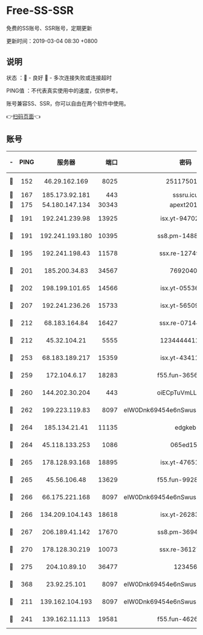 # Free-SS-SSR

免费的SS账号、SSR账号，定期更新

更新时间：2019-03-04 08:30 +0800

## 说明

状态     ：🙂 - 良好 🙁 - 多次连接失败或连接超时

PING值   ：不代表真实使用中的速度，仅供参考。

账号兼容SS、SSR，你可以自由在两个软件中使用。

👉[扫码页面](https://liesauer.github.io/free-ss-ssr.github.io/)👈

## 账号

|-|PING|服务器|端口|密码|加密方式|区域|
|:----:|:----:|:-----:|-----:|:----:|:----:|:----:|
|🙂|152|46.29.162.169|8025|2511750146|aes-256-cfb|RU|
|🙂|167|185.173.92.181|443|sssru.icu|rc4-md5|RU|
|🙂|175|54.180.147.134|30343|apext2019|chacha20|KR|
|🙂|191|192.241.239.98|13925|isx.yt-94702728|aes-256-cfb|US|
|🙂|191|192.241.193.180|10395|ss8.pm-14887083|aes-256-cfb|US|
|🙂|195|192.241.198.43|11578|ssx.re-12749222|aes-256-cfb|US|
|🙂|201|185.200.34.83|34567|76920400|aes-256-cfb|US|
|🙂|202|198.199.101.65|14566|isx.yt-05536769|aes-256-cfb|US|
|🙂|207|192.241.236.26|15733|isx.yt-56509000|aes-256-cfb|US|
|🙂|212|68.183.164.84|16427|ssx.re-07144593|aes-256-cfb|US|
|🙂|212|45.32.104.21|5555|1234444411111|aes-256-cfb|SG|
|🙂|253|68.183.189.217|15359|isx.yt-43411617|aes-256-cfb|SG|
|🙂|259|172.104.6.17|18283|f55.fun-36565083|aes-256-cfb|US|
|🙂|260|144.202.30.204|443|oiECpTuVmLLxk4Ts|aes-256-cfb|US|
|🙂|262|199.223.119.83|8097|eIW0Dnk69454e6nSwuspv9DmS201tQ0D|aes-256-cfb|US|
|🙂|264|185.134.21.41|11135|edgkeb|aes-256-cfb|GB|
|🙂|264|45.118.133.253|1086|065ed15a|aes-256-cfb|SG|
|🙂|265|178.128.93.168|18895|isx.yt-47651683|aes-256-cfb|SG|
|🙂|265|45.56.106.48|13629|f55.fun-99286814|aes-256-cfb|US|
|🙂|266|66.175.221.168|8097|eIW0Dnk69454e6nSwuspv9DmS201tQ0D|aes-256-cfb|US|
|🙂|266|134.209.104.143|18618|isx.yt-26283608|aes-256-cfb|SG|
|🙂|267|206.189.41.142|17670|ss8.pm-36944551|aes-256-cfb|SG|
|🙂|270|178.128.30.219|10073|ssx.re-36127052|aes-256-cfb|SG|
|🙂|275|204.10.89.10|36477|123456|aes-256-cfb|US|
|🙂|368|23.92.25.101|8097|eIW0Dnk69454e6nSwuspv9DmS201tQ0D|aes-256-cfb|US|
|🙂|211|139.162.104.193|8097|eIW0Dnk69454e6nSwuspv9DmS201tQ0D|aes-256-cfb|JP|
|🙂|241|139.162.11.113|19581|f55.fun-46262690|aes-256-cfb|SG|
